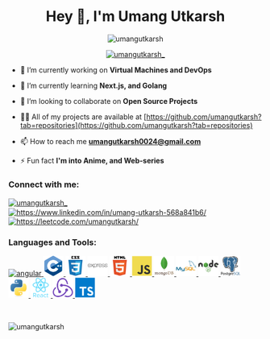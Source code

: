 <h1 align="center">Hey 👋, I'm Umang Utkarsh</h1>
<p align="center"> <img src="https://komarev.com/ghpvc/?username=umangutkarsh&label=Profile%20views&color=0e75b6&style=flat" alt="umangutkarsh" /> </p>
<!-- <img align="center" alt="Coding" width="1000" src="https://i.pinimg.com/originals/02/22/e3/0222e349befcf90d28630d466b6e3aa8.gif"> -->

<p align="center"> <a href="https://twitter.com/umangutkarsh_" target="blank"><img src="https://img.shields.io/twitter/follow/umangutkarsh_?logo=twitter&style=for-the-badge" alt="umangutkarsh_" /></a> </p>

- 🔭 I’m currently working on **Virtual Machines and DevOps**

- 🌱 I’m currently learning **Next.js, and Golang**

- 👯 I’m looking to collaborate on **Open Source Projects**

- 👨‍💻 All of my projects are available at [https://github.com/umangutkarsh?tab=repositories](https://github.com/umangutkarsh?tab=repositories)

- 📫 How to reach me **umangutkarsh0024@gmail.com**

- ⚡ Fun fact **I'm into Anime, and Web-series**


<h3 align="left">Connect with me:</h3>
<p align="left">
<a href="https://twitter.com/umangutkarsh_" target="blank"><img align="center" src="https://raw.githubusercontent.com/rahuldkjain/github-profile-readme-generator/master/src/images/icons/Social/twitter.svg" alt="umangutkarsh_" height="30" width="40" /></a>
<a href="https://linkedin.com/in/https://www.linkedin.com/in/umang-utkarsh-568a841b6/" target="blank"><img align="center" src="https://raw.githubusercontent.com/rahuldkjain/github-profile-readme-generator/master/src/images/icons/Social/linked-in-alt.svg" alt="https://www.linkedin.com/in/umang-utkarsh-568a841b6/" height="30" width="40" /></a>
<a href="https://www.leetcode.com/https://leetcode.com/umangutkarsh/" target="blank"><img align="center" src="https://raw.githubusercontent.com/rahuldkjain/github-profile-readme-generator/master/src/images/icons/Social/leet-code.svg" alt="https://leetcode.com/umangutkarsh/" height="30" width="40" /></a>
</p>

<h3 align="left">Languages and Tools:</h3>
<p align="left"> <a href="https://angular.io" target="_blank" rel="noreferrer"> <img src="https://angular.io/assets/images/logos/angular/angular.svg" alt="angular" width="40" height="40"/> </a> <a href="https://www.w3schools.com/cpp/" target="_blank" rel="noreferrer"> <img src="https://raw.githubusercontent.com/devicons/devicon/master/icons/cplusplus/cplusplus-original.svg" alt="cplusplus" width="40" height="40"/> </a> <a href="https://www.w3schools.com/css/" target="_blank" rel="noreferrer"> <img src="https://raw.githubusercontent.com/devicons/devicon/master/icons/css3/css3-original-wordmark.svg" alt="css3" width="40" height="40"/> </a> <a href="https://expressjs.com" target="_blank" rel="noreferrer"> <img src="https://raw.githubusercontent.com/devicons/devicon/master/icons/express/express-original-wordmark.svg" alt="express" width="40" height="40"/> </a> <a href="https://www.w3.org/html/" target="_blank" rel="noreferrer"> <img src="https://raw.githubusercontent.com/devicons/devicon/master/icons/html5/html5-original-wordmark.svg" alt="html5" width="40" height="40"/> </a> <a href="https://developer.mozilla.org/en-US/docs/Web/JavaScript" target="_blank" rel="noreferrer"> <img src="https://raw.githubusercontent.com/devicons/devicon/master/icons/javascript/javascript-original.svg" alt="javascript" width="40" height="40"/> </a> <a href="https://www.mongodb.com/" target="_blank" rel="noreferrer"> <img src="https://raw.githubusercontent.com/devicons/devicon/master/icons/mongodb/mongodb-original-wordmark.svg" alt="mongodb" width="40" height="40"/> </a> <a href="https://www.mysql.com/" target="_blank" rel="noreferrer"> <img src="https://raw.githubusercontent.com/devicons/devicon/master/icons/mysql/mysql-original-wordmark.svg" alt="mysql" width="40" height="40"/> </a> <a href="https://nodejs.org" target="_blank" rel="noreferrer"> <img src="https://raw.githubusercontent.com/devicons/devicon/master/icons/nodejs/nodejs-original-wordmark.svg" alt="nodejs" width="40" height="40"/> </a> <a href="https://www.postgresql.org" target="_blank" rel="noreferrer"> <img src="https://raw.githubusercontent.com/devicons/devicon/master/icons/postgresql/postgresql-original-wordmark.svg" alt="postgresql" width="40" height="40"/> </a> <a href="https://www.python.org" target="_blank" rel="noreferrer"> <img src="https://raw.githubusercontent.com/devicons/devicon/master/icons/python/python-original.svg" alt="python" width="40" height="40"/> </a> <a href="https://reactjs.org/" target="_blank" rel="noreferrer"> <img src="https://raw.githubusercontent.com/devicons/devicon/master/icons/react/react-original-wordmark.svg" alt="react" width="40" height="40"/> </a> <a href="https://redux.js.org" target="_blank" rel="noreferrer"> <img src="https://raw.githubusercontent.com/devicons/devicon/master/icons/redux/redux-original.svg" alt="redux" width="40" height="40"/> </a> <a href="https://www.typescriptlang.org/" target="_blank" rel="noreferrer"> <img src="https://raw.githubusercontent.com/devicons/devicon/master/icons/typescript/typescript-original.svg" alt="typescript" width="40" height="40"/> </a> </p>

<br />

<p><img align="center" src="https://github-readme-stats.vercel.app/api/top-langs?username=umangutkarsh&show_icons=true&locale=en&layout=compact" alt="umangutkarsh" /></p>
<br />
<!-- <p>&nbsp;<img align="center" src="https://github-readme-stats.vercel.app/api?username=umangutkarsh&show_icons=true&locale=en" alt="umangutkarsh" /></p>
<br />
<p><img align="center" src="https://github-readme-streak-stats.herokuapp.com/?user=umangutkarsh&" alt="umangutkarsh" /></p>
 -->

